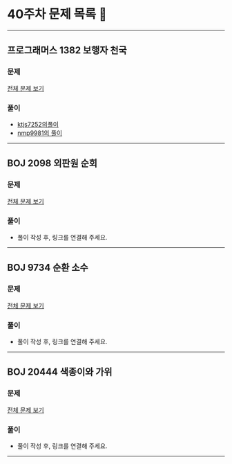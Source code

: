 # 40주차 문제 목록 📝
___
## 프로그래머스 1382 보행자 천국
### 문제
[전체 문제 보기](https://school.programmers.co.kr/learn/courses/30/lessons/1832)

### 풀이
- [ktjs7252의풀이](./ktjs7252/poj1832.cpp)
- [nmp9981의 풀이](https://blog.naver.com/tybnasgo/222842847212)
___
## BOJ 2098 외판원 순회  
### 문제
[전체 문제 보기](https://www.acmicpc.net/problem/2098)

### 풀이
- 풀이 작성 후, 링크를 연결해 주세요.  
___
## BOJ 9734 순환 소수  
### 문제
[전체 문제 보기](https://www.acmicpc.net/problem/9734)

### 풀이
- 풀이 작성 후, 링크를 연결해 주세요.  
___
## BOJ 20444 색종이와 가위  
### 문제
[전체 문제 보기](https://www.acmicpc.net/problem/20444)

### 풀이
- 풀이 작성 후, 링크를 연결해 주세요.  
___
